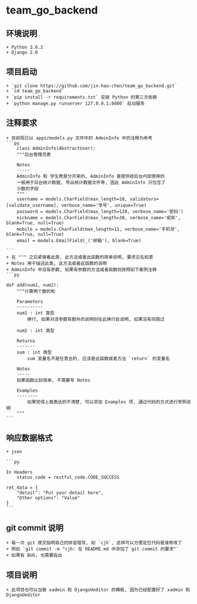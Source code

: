 # team_go_backend

## 环境说明

    + Python 3.6.2
    + Django 2.0

## 项目启动

    + `git clone https://github.com/jin-hao-chen/team_go_backend.git`
    + `cd team_go_backend`
    + `pip install -r requirements.txt` 安装 Python 的第三方依赖
    + `python manage.py runserver 127.0.0.1:8080` 启动服务


## 注释要求
    
    + 目前现已以 apps/models.py 文件中的 AdminInfo 中的注释为参考
    ```py
        class AdminInfo(AbstractUser):
        """后台管理员表
        
        Notes
        -----
        AdminInfo 和 学生表是分开来的, AdminInfo 是提供给后台内部使用的
        一般用于后台统计数据, 导出统计数据文件等, 因此 AdminInfo 只包含了
        少数的字段
        """
        username = models.CharField(max_length=10, validators=[validate_username], verbose_name='学号', unique=True)
        password = models.CharField(max_length=128, verbose_name='密码')
        nickname = models.CharField(max_length=30, verbose_name='昵称', blank=True, null=True)
        mobile = models.CharField(max_length=11, verbose_name='手机号', blank=True, null=True)
        email = models.EmailField(_('邮箱'), blank=True)

    ```
    + 在 """ 之后紧接着此类, 此方法或者此函数的简单说明, 要求见名知意
    + Notes 用于描述此类, 此方法或者此函数的说明
    + AdminInfo 中没有参数, 如果有参数的方法或者函数则按照如下案例注释
    ```py
    
    def add(num1, num2):
        """计算两个数的和

        Parameters
        ----------
        num1 : int 类型
            换行, 如果对该参数有额外的说明则在此换行处说明, 如果没有则跳过
        
        num2 : int 类型

        Returns
        -------
        sum : int 类型
            sum 变量名不是任意去的, 应该是此函数或者方法 `return` 的变量名

        Notes
        -----
        如果函数比较简单, 不需要写 Notes

        Examples
        --------
            如果觉得上面表达的不清楚, 可以添加 Examples 项, 通过代码的方式进行举例说明
        """
    ```
   
## 响应数据格式
    
    + json
    
    ```py
    
    In Headers
        status_code = restful_code.CODE_SUCCESS
    
    ret_data = {
        "detail": "Put your detail here",
        "Other options": "Value"
    }
    ```

## git commit 说明

    + 每一次 git 提交指明自己的拼音错写, 如 `cjh`, 这样可以方便定位代码是谁修改了
    + 例如 `git commit -m "cjh: 在 README.md 中添加了 git commit 的要求"`
    + 如果有 BUG, 也需要指出

## 项目说明
    
    + 此项目也可以当做 xadmin 和 DjangoUeditor 的模板, 因为已经配置好了 xadmin 和 DjangoUeditor

